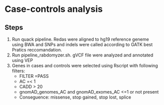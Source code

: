 # Case-controls analysis 
## Steps


1. Run quack pipeline. Redas were aligned to hg19 reference geneme using BWA and SNPs and indels were called according to GATK best Pratics reccomandation.
2. Run pipeline_rabdomyzer.sh. gVCF file were analyzed and annotated using VEP 
3. Genes in cases and controls were selected using Rscript with following filters:
      - FILTER =PASS
      - AC =< 1 
      - CADD > 20
      - gnomAD_genomes_AC and gnomAD_exomes_AC <=1 or not present 
      - Conseguence: missense, stop gained, stop lost, splice
